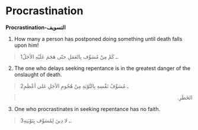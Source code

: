 Procrastination
===============

**Procrastination-التسويف**
1. How many a person has postponed doing something until death falls
upon him!

> 1ـ كَمْ مِنْ مُسَوِّف بِالعَمَلِ حتّى هَجَمَ عَلَيْهِ الأجَلُ.

2. The one who delays seeking repentance is in the greatest danger of
the onslaught of death.

> 2ـ مُسَوِّفُ نَفْسِهِ بِالتَّوْبَةِ مِنْ هُجُومِ الأجَلِ عَلى أعْظَمِ
<blockquote dir="rtl">
  <p>
الخَطَرِ.
  </p>
</blockquote>

3. One who procrastinates in seeking repentance has no faith.

> 3ـ لا دِينَ لِمُسَوِّف بِتَوْبَتِهِ.


